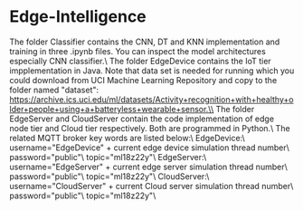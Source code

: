 # Edge-Intelligence
The folder Classifier contains the CNN, DT and KNN implementation and training in three .ipynb files. You can inspect the model architectures especially CNN classifier.\\
The folder EdgeDevice contains the IoT tier impplementation in Java. Note that data set is needed for running which you could download from UCI Machine Learning Repository and copy to the folder named "dataset": https://archive.ics.uci.edu/ml/datasets/Activity+recognition+with+healthy+older+people+using+a+batteryless+wearable+sensor.\\
The folder EdgeServer and CloudServer contain the code implementation of edge node tier and Cloud tier respectively. Both are programmed in Python.\\
The related MQTT broker key words are listed below:\\
  EdgeDevice:\\
      username="EdgeDevice" + current edge device simulation thread number\\
      password="public"\\
      topic="ml18z22y"\\
  EdgeServer:\\
      username="EdgeServer" + current edge server simulation thread number\\
      password="public"\\
      topic="ml18z22y"\\
  CloudServer:\\
      username="CloudServer" + current Cloud server simulation thread number\\
      password="public"\\
      topic="ml18z22y"\\
